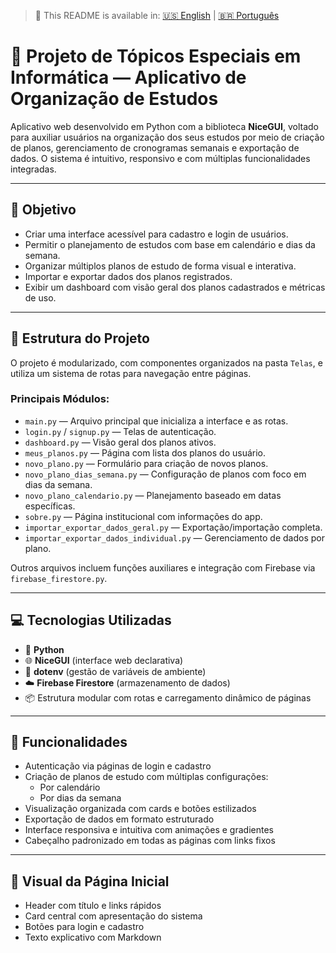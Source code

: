 > 📘 This README is available in: [🇺🇸 English](README.en.md) | [🇧🇷 Português](README.md)

# 📘 Projeto de Tópicos Especiais em Informática — Aplicativo de Organização de Estudos

Aplicativo web desenvolvido em Python com a biblioteca **NiceGUI**, voltado para auxiliar usuários na organização dos seus estudos por meio de criação de planos, gerenciamento de cronogramas semanais e exportação de dados. O sistema é intuitivo, responsivo e com múltiplas funcionalidades integradas.

---

## 🎯 Objetivo

- Criar uma interface acessível para cadastro e login de usuários.
- Permitir o planejamento de estudos com base em calendário e dias da semana.
- Organizar múltiplos planos de estudo de forma visual e interativa.
- Importar e exportar dados dos planos registrados.
- Exibir um dashboard com visão geral dos planos cadastrados e métricas de uso.

---

## 🧱 Estrutura do Projeto

O projeto é modularizado, com componentes organizados na pasta `Telas`, e utiliza um sistema de rotas para navegação entre páginas.

### Principais Módulos:

- `main.py` — Arquivo principal que inicializa a interface e as rotas.
- `login.py` / `signup.py` — Telas de autenticação.
- `dashboard.py` — Visão geral dos planos ativos.
- `meus_planos.py` — Página com lista dos planos do usuário.
- `novo_plano.py` — Formulário para criação de novos planos.
- `novo_plano_dias_semana.py` — Configuração de planos com foco em dias da semana.
- `novo_plano_calendario.py` — Planejamento baseado em datas específicas.
- `sobre.py` — Página institucional com informações do app.
- `importar_exportar_dados_geral.py` — Exportação/importação completa.
- `importar_exportar_dados_individual.py` — Gerenciamento de dados por plano.

Outros arquivos incluem funções auxiliares e integração com Firebase via `firebase_firestore.py`.

---

## 💻 Tecnologias Utilizadas

- 🐍 **Python**
- 🌐 **NiceGUI** (interface web declarativa)
- 🧪 **dotenv** (gestão de variáveis de ambiente)
- ☁️ **Firebase Firestore** (armazenamento de dados)
- 📦 Estrutura modular com rotas e carregamento dinâmico de páginas

---

## 🧠 Funcionalidades

- Autenticação via páginas de login e cadastro
- Criação de planos de estudo com múltiplas configurações:
  - Por calendário
  - Por dias da semana
- Visualização organizada com cards e botões estilizados
- Exportação de dados em formato estruturado
- Interface responsiva e intuitiva com animações e gradientes
- Cabeçalho padronizado em todas as páginas com links fixos

---

## 📱 Visual da Página Inicial

- Header com título e links rápidos
- Card central com apresentação do sistema
- Botões para login e cadastro
- Texto explicativo com Markdown
